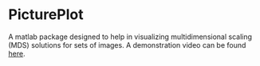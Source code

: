 # PicturePlot

A matlab package designed to help in visualizing multidimensional scaling (MDS) solutions for sets of images. A demonstration video can be found [here](https://youtu.be/DcEv48_gP0s).
